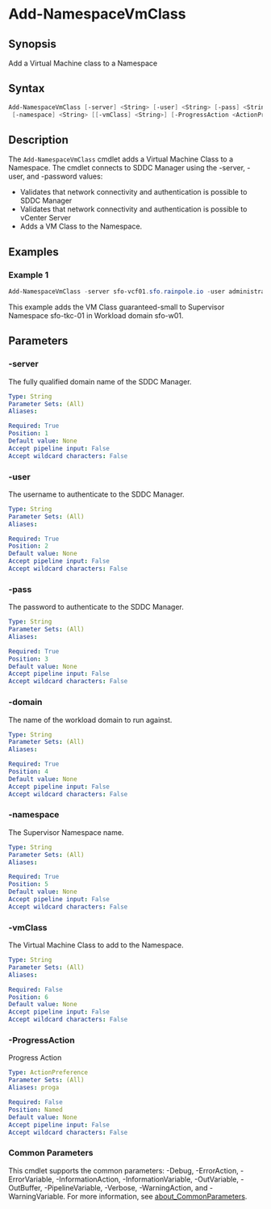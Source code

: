 # Add-NamespaceVmClass

## Synopsis

Add a Virtual Machine class to a Namespace

## Syntax

```powershell
Add-NamespaceVmClass [-server] <String> [-user] <String> [-pass] <String> [-domain] <String>
 [-namespace] <String> [[-vmClass] <String>] [-ProgressAction <ActionPreference>] [<CommonParameters>]
```

## Description

The `Add-NamespaceVmClass` cmdlet adds a Virtual Machine Class to a Namespace.
The cmdlet connects to SDDC Manager using the -server, -user, and -password values:

- Validates that network connectivity and authentication is possible to SDDC Manager
- Validates that network connectivity and authentication is possible to vCenter Server
- Adds a VM Class to the Namespace.

## Examples

### Example 1

```powershell
Add-NamespaceVmClass -server sfo-vcf01.sfo.rainpole.io -user administrator@vsphere.local -pass VMw@re1! -domain sfo-w01 -namespace sfo-w01-tkc01 -vmClass guaranteed-small
```

This example adds the VM Class guaranteed-small to Supervisor Namespace sfo-tkc-01 in Workload domain sfo-w01.

## Parameters

### -server

The fully qualified domain name of the SDDC Manager.

```yaml
Type: String
Parameter Sets: (All)
Aliases:

Required: True
Position: 1
Default value: None
Accept pipeline input: False
Accept wildcard characters: False
```

### -user

The username to authenticate to the SDDC Manager.

```yaml
Type: String
Parameter Sets: (All)
Aliases:

Required: True
Position: 2
Default value: None
Accept pipeline input: False
Accept wildcard characters: False
```

### -pass

The password to authenticate to the SDDC Manager.

```yaml
Type: String
Parameter Sets: (All)
Aliases:

Required: True
Position: 3
Default value: None
Accept pipeline input: False
Accept wildcard characters: False
```

### -domain

The name of the workload domain to run against.

```yaml
Type: String
Parameter Sets: (All)
Aliases:

Required: True
Position: 4
Default value: None
Accept pipeline input: False
Accept wildcard characters: False
```

### -namespace

The Supervisor Namespace name.

```yaml
Type: String
Parameter Sets: (All)
Aliases:

Required: True
Position: 5
Default value: None
Accept pipeline input: False
Accept wildcard characters: False
```

### -vmClass

The Virtual Machine Class to add to the Namespace.

```yaml
Type: String
Parameter Sets: (All)
Aliases:

Required: False
Position: 6
Default value: None
Accept pipeline input: False
Accept wildcard characters: False
```

### -ProgressAction

Progress Action

```yaml
Type: ActionPreference
Parameter Sets: (All)
Aliases: proga

Required: False
Position: Named
Default value: None
Accept pipeline input: False
Accept wildcard characters: False
```

### Common Parameters

This cmdlet supports the common parameters: -Debug, -ErrorAction, -ErrorVariable, -InformationAction, -InformationVariable, -OutVariable, -OutBuffer, -PipelineVariable, -Verbose, -WarningAction, and -WarningVariable. For more information, see [about_CommonParameters](http://go.microsoft.com/fwlink/?LinkID=113216).
